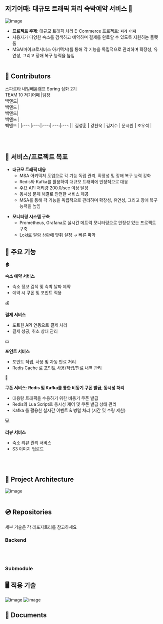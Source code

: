 ## 저기어때: 대규모 트래픽 처리 숙박예약 서비스 👋
![image](https://github.com/user-attachments/assets/0beeb4fe-af12-4d6d-b418-42172234f01f)
- **프로젝트 주제**: 대규모 트래픽 처리 E-Commerce 프로젝트: **`저기 어때`**
- 사용자가 다양한 숙소를 검색하고 예약하며 결제를 완료할 수 있도록 지원하는 플랫폼
- MSA(마이크로서비스 아키텍처)를 통해 각 기능을 독립적으로 관리하며 확장성, 유연성, 그리고 장애 복구 능력을 높임
<br></br>

## 🙋 Contributors
스파르타 내일배움캠프 Spring 심화 2기 <br>
TEAM 10 저기어때
|팀장<br/> 백엔드| <br/>백엔드 | <br/>백엔드| <br/>백엔드 | <br/>백엔드 |
|:---:|:---:|:---:|:---:|:---:|
| 김성훈 | 강찬욱 | 김지수 | 문시원 | 조우석 |

<br></br>

## 👑 서비스/프로젝트 목표
<aside>

- **대규모 트래픽 대응**
    - MSA 아키텍처 도입으로 각 기능 독립 관리, 확장성 및 장애 복구 능력 강화
    - Redis와 Kafka를 활용하여 대규모 트래픽에 안정적으로 대응
    - 주요 API 처리량 200.0/sec 이상 달성
    - 동시성 문제 해결로 안전한 서비스 제공
    - MSA를 통해 각 기능을 독립적으로 관리하며 확장성, 유연성, 그리고 장애 복구 능력을 높임
</aside>

<aside>

- **모니터링 시스템 구축**
    - Prometheus, Grafana로 실시간 메트릭 모니터링으로 안정성 있는 프로젝트 구축
    - Loki로 알람 상황에 맞춰 설정 → 빠른 파악
</aside>


## 📄 주요 기능

<aside>
🏠

**숙소 예약 서비스**
- 숙소 정보 검색 및 숙박 날짜 예약
- 예약 시 쿠폰 및 포인트 적용
</aside>

<aside>
💰

**결제 서비스**
- 포트원 API 연동으로 결제 처리
- 결제 성공, 취소 상태 관리
</aside>

<aside>
💵

**포인트 서비스**
- 포인트 적립, 사용 및 자동 만료 처리
- Redis Cache 로 포인트 사용/적립/만료 내역 관리
</aside>

<aside>
🎫

**쿠폰 서비스**: **Redis 및 Kafka를 통한 비동기 쿠폰 발급, 동시성 처리**
- 대용량 트래픽을 수용하기 위한 비동기 쿠폰 발급
- Redis의 Lua Script로 동시성 제어 및 쿠폰 발급 상태 관리
- Kafka 를 활용한 실시간 이벤트 & 병렬 처리 (시간 및 수량 제한)
</aside>

<aside>
💻

**리뷰 서비스**

- 숙소 리뷰 관리 서비스
- S3 이미지 업로드
</aside>
<br></br>

## 🔨 Project Architecture
![image](https://github.com/user-attachments/assets/fba4bfc3-89dd-47e8-a50c-32fb3979df1a)
<br></br>

## 💿 Repositories
세부 기술은 각 레포지토리를 참고하세요
### Backend

<br></br>
### Submodule

## 🖥️ 적용 기술
![image](https://github.com/user-attachments/assets/fc653441-ba71-4c95-a0a9-84aba69b444e)
![image](https://github.com/user-attachments/assets/5dab00da-a819-43fd-b672-8470ef42a08c)

## 📑 Documents



<!--
**Here are some ideas to get you started:**

🙋‍♀️ A short introduction - what is your organization all about?
🌈 Contribution guidelines - how can the community get involved?
👩‍💻 Useful resources - where can the community find your docs? Is there anything else the community should know?
🍿 Fun facts - what does your team eat for breakfast?
🧙 Remember, you can do mighty things with the power of [Markdown](https://docs.github.com/github/writing-on-github/getting-started-with-writing-and-formatting-on-github/basic-writing-and-formatting-syntax)
-->
